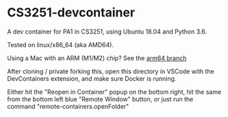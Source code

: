# CS3251-devcontainer

A dev container for PA1 in CS3251, using Ubuntu 18.04 and Python 3.6.

Tested on linux/x86_64 (aka AMD64).

Using a Mac with an ARM (M1/M2) chip? See the [arm64 branch](https://github.com/avannus/CS3251-devcontainer/tree/arm64)

After cloning / private forking this, open this directory in VSCode with the DevContainers extension, and make sure Docker is running.

Either hit the "Reopen in Container" popup on the bottom right, hit the same from the bottom left blue "Remote Window" button, or just run the command "remote-containers.openFolder"
